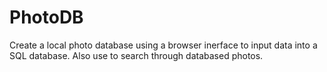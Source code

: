 # PhotoDB
Create a local photo database using a browser inerface to input data into a SQL database. Also use to search through databased photos. 
